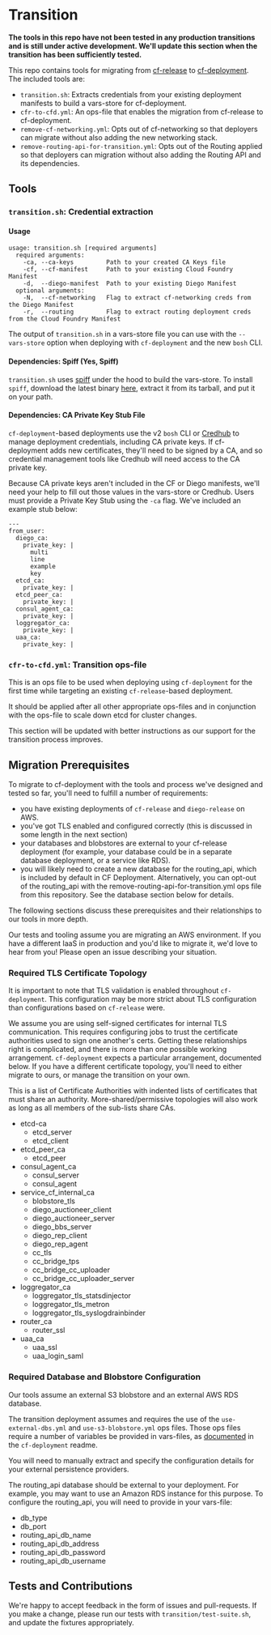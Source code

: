# Transition

**The tools in this repo
have not been tested
in any production transitions
and is still under active development.
We'll update this section when the transition
has been sufficiently tested.**

This repo contains tools for migrating
from [cf-release](https://github.com/cloudfoundry/cf-release)
to [cf-deployment](https://github.com/cloudfoundry/cf-deployment).
The included tools are:
- `transition.sh`: Extracts credentials from your existing deployment manifests
  to build a vars-store for cf-deployment.
- `cfr-to-cfd.yml`: An ops-file that enables the migration from cf-release to cf-deployment.
- `remove-cf-networking.yml`: Opts out of cf-networking
  so that deployers can migrate without also adding the new networking stack.
- `remove-routing-api-for-transition.yml`: Opts out of the Routing applied
  so that deployers can migration without also adding the Routing API
  and its dependencies.

## Tools

### `transition.sh`: Credential extraction

#### Usage
```
usage: transition.sh [required arguments]
  required arguments:
    -ca, --ca-keys         Path to your created CA Keys file
    -cf, --cf-manifest     Path to your existing Cloud Foundry Manifest
    -d,  --diego-manifest  Path to your existing Diego Manifest
  optional arguments:
    -N,  --cf-networking   Flag to extract cf-networking creds from the Diego Manifest
    -r,  --routing         Flag to extract routing deployment creds from the Cloud Foundry Manifest
```
The output of `transition.sh`
in a vars-store file you can use
with the `--vars-store` option
when deploying with `cf-deployment`
and the new `bosh` CLI.

#### Dependencies: Spiff (Yes, Spiff)
`transition.sh` uses [spiff](https://github.com/cloudfoundry-incubator/spiff)
under the hood to build the vars-store.
To install `spiff`,
download the latest binary [here][spiff-releases],
extract it from its tarball,
and put it on your path.

#### Dependencies: CA Private Key Stub File
`cf-deployment`-based deployments use
the v2 `bosh` CLI or [Credhub](https://github.com/cloudfoundry-incubator/credhub)
to manage deployment credentials,
including CA private keys.
If cf-deployment adds new certificates,
they'll need to be signed by a CA,
and so credential management tools like Credhub
will need access to the CA private key.

Because CA private keys aren't included in the CF or Diego manifests,
we'll need your help to fill out those values in the vars-store or Credhub.
Users must provide a Private Key Stub using the `-ca` flag.
We've included an example stub below:

```
---
from_user:
  diego_ca:
    private_key: |
      multi
      line
      example
      key
  etcd_ca:
    private_key: |
  etcd_peer_ca:
    private_key: |
  consul_agent_ca:
    private_key: |
  loggregator_ca:
    private_key: |
  uaa_ca:
    private_key: |
```

### `cfr-to-cfd.yml`: Transition ops-file
This is an ops file
to be used when deploying using `cf-deployment`
for the first time
while targeting an existing `cf-release`-based deployment.

It should be applied after
all other appropriate ops-files
and in conjunction with the ops-file
to scale down etcd for cluster changes.

This section will be updated with better instructions
as our support for the transition process improves.

## Migration Prerequisites
To migrate to cf-deployment
with the tools and process we've designed and tested
so far,
you'll need to fulfill a number of requirements:
- you have existing deployments of
  `cf-release`
  and
  `diego-release` on AWS.
- you've got TLS enabled and configured correctly
  (this is discussed in some length in the next section)
- your databases and blobstores are external to your cf-release deployment
  (for example, your database could be in a separate database deployment, or a service like RDS).
- you will likely need
  to create a new database
  for the routing_api,
  which is included by default in CF Deployment.
  Alternatively, you can opt-out of the routing_api
  with the remove-routing-api-for-transition.yml
  ops file from this repository. See the database section below for details.

The following sections discuss these prerequisites
and their relationships to our tools
in more depth.

Our tests and tooling
assume you are migrating an AWS environment.
If you have a different IaaS in production
and you'd like to migrate it,
we'd love to hear from you!
Please open an issue describing your situation.

### Required TLS Certificate Topology
It is important to note that TLS validation
is enabled throughout `cf-deployment`.
This configuration may be more strict
about TLS configuration
than configurations based on `cf-release` were.

We assume you are using self-signed certificates
for internal TLS communication.
This requires configuring jobs
to trust the certificate authorities
used to sign one another's certs.
Getting these relationships right is complicated,
and there is more than one possible working arrangement.
`cf-deployment` expects a particular arrangement,
documented below.
If you have a different certificate topology,
you'll need to either migrate to ours,
or manage the transition on your own.

This is a list of Certificate Authorities
with indented lists of certificates
that must share an authority.
More-shared/permissive topologies will also work
as long as all members of the sub-lists share CAs.

- etcd-ca
  - etcd_server
  - etcd_client
- etcd_peer_ca
  - etcd_peer
- consul_agent_ca
  - consul_server
  - consul_agent
- service_cf_internal_ca
  - blobstore_tls
  - diego_auctioneer_client
  - diego_auctioneer_server
  - diego_bbs_server
  - diego_rep_client
  - diego_rep_agent
  - cc_tls
  - cc_bridge_tps
  - cc_bridge_cc_uploader
  - cc_bridge_cc_uploader_server
- loggregator_ca
  - loggregator_tls_statsdinjector
  - loggregator_tls_metron
  - loggregator_tls_syslogdrainbinder
- router_ca
  - router_ssl
- uaa_ca
  - uaa_ssl
  - uaa_login_saml

### Required Database and Blobstore Configuration
Our tools assume
an external S3 blobstore
and an external AWS RDS database.

The transition deployment assumes
and requires
the use of the `use-external-dbs.yml`
and `use-s3-blobstore.yml` ops files.
Those ops files require a number of variables
be provided in vars-files,
as [documented][cf-d-ops-files-list] in the `cf-deployment` readme.

You will need to manually extract and specify
the configuration details
for your external persistence providers.

The routing_api database
should be external to your deployment.
For example, you may want
to use an Amazon RDS instance for this purpose.
To configure the routing_api,
you will need to provide in your vars-file:
  - db_type
  - db_port
  - routing_api_db_name
  - routing_api_db_address
  - routing_api_db_password
  - routing_api_db_username

## Tests and Contributions
We're happy to accept feedback
in the form of issues and pull-requests.
If you make a change,
please run our tests
with `transition/test-suite.sh`,
and update the fixtures appropriately.

[spiff-releases]: https://github.com/cloudfoundry-incubator/spiff/releases
[cf-d-ops-files-list]: https://github.com/cloudfoundry/cf-deployment/blob/master/README.md#ops-files
